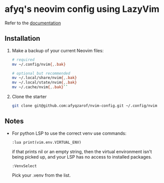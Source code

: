 # afyq's neovim config using LazyVim

Refer to the [documentation](https://lazyvim.github.io/installation)

## Installation

1. Make a backup of your current Neovim files:

   ```bash
   # required
   mv ~/.config/nvim{,.bak}

   # optional but recommended
   mv ~/.local/share/nvim{,.bak}
   mv ~/.local/state/nvim{,.bak}
   mv ~/.cache/nvim{,.bak}``
   ```

2. Clone the starter

   ```bash
   git clone git@github.com:afyqzarof/nvim-config.git ~/.config/nvim
   ```

## Notes

- For python LSP to use the correct venv use commands:

  ```vim
  :lua print(vim.env.VIRTUAL_ENV)
  ```

  if that prints nil or an empty string, then the virtual environment isn't
  being picked up, and your LSP has no access to installed packages.

  ```vim
  :VenvSelect
  ```

  Pick your .venv from the list.
